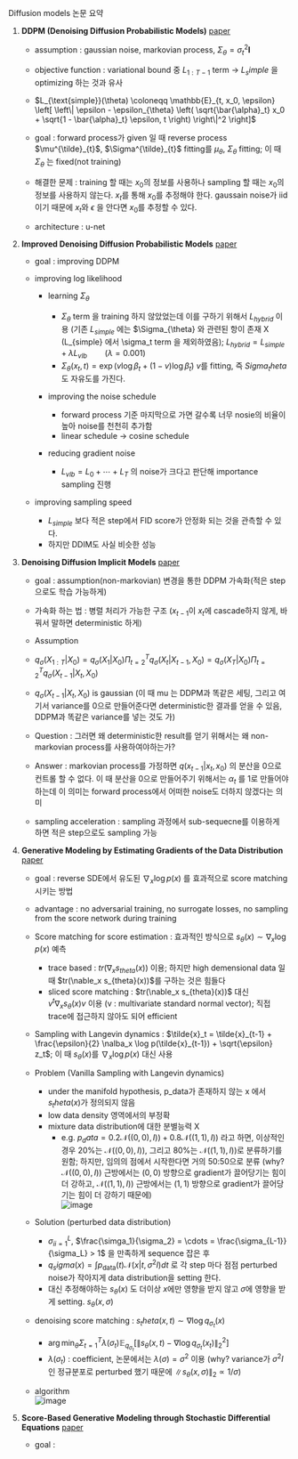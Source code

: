 Diffusion models 논문 요약

1. **DDPM (Denoising Diffusion Probabilistic Models)**   [paper](https://arxiv.org/abs/2006.11239)  
   - assumption : gaussian noise, markovian process, $\Sigma_{\theta} = \sigma_t^2 \mathbf{I}$  
   - objective function : variational bound 중 $L_{1:T-1}$ term -> $L_simple$ 을 optimizing 하는 것과 유사
   - $L_{\text{simple}}(\theta) \coloneqq \mathbb{E}_{t, x_0, \epsilon} \left[ \left\| \epsilon - \epsilon_{\theta} \left( \sqrt{\bar{\alpha}_t} x_0 + \sqrt{1 - \bar{\alpha}_t} \epsilon, t \right) \right\|^2 \right]$

   - goal : forward process가 given 일 때 reverse process $\mu^{\tilde}_{t}$, $\Sigma^{\tilde}_{t}$ fitting를 $\mu_{\theta}$, $\Sigma_{\theta}$ fitting; 이 때 $\Sigma_{\theta}$ 는 fixed(not training)
   - 해결한 문제 : training 할 때는 $x_0$의 정보를 사용하나 sampling 할 때는 $x_0$의 정보를 사용하지 않는다. $x_t$를 통해 $x_0$를 추정해야 한다. gaussain noise가 iid 이기 때문에 $x_t$와 $\epsilon$ 을 안다면 $x_0$를 추정할 수 있다.
   - architecture : u-net


2. **Improved Denoising Diffusion Probabilistic Models**   [paper](https://arxiv.org/abs/2102.09672)
   - goal : improving DDPM
   - improving log likelihood
      - learning $\Sigma_{\theta}$
         - $\Sigma_{\theta}$ term 을 training 하지 않았었는데 이를 구하기 위해서 $L_{hybrid}$ 이용 (기존 $L_{simple}$ 에는 $\Sigma_{\theta} 와 관련된 항이 존재 X (L_{simple} 에서 \sigma_t term 을 제외하였음); $L_{hybrid} = L_{simple} + \lambda L_{vlb} \qquad (\lambda = 0.001)$
         - $\Sigma_{\theta}(x_t, t) = \exp(v \log \beta_t + (1 - v) \log \tilde{\beta}_t)$
           $v$를 fitting, 즉 $Sigma_theta$도 자유도를 가진다.
   
      - improving the noise schedule
         - forward process 기준 마지막으로 가면 갈수록 너무 nosie의 비율이 높아 noise를 천천히 추가함
         - linear schedule -> cosine schedule
           
      - reducing gradient noise
         - $L_{vlb} = L_0 + \cdots + L_T$ 의 noise가 크다고 판단해 importance sampling 진행

   - improving sampling speed
      - $L_{simple}$ 보다 적은 step에서 FID score가 안정화 되는 것을 관측할 수 있다.
      - 하지만 DDIM도 사실 비슷한 성능

3. **Denoising Diffusion Implicit Models**   [paper](https://arxiv.org/abs/2010.02502)
   - goal : assumption(non-markovian) 변경을 통한 DDPM 가속화(적은 step으로도 학습 가능하게)
   - 가속화 하는 법 : 병렬 처리가 가능한 구조 ($x_{t-1}$이 $x_{t}$에 cascade하지 않게, 바꿔서 말하면 deterministic 하게)
   - Assumption
   - $q_{\sigma}(X_{1:T}|X_0) = q_{\sigma}(X_1|X_0) \Pi_{t=2}^{T} q_{\sigma} (X_{t}|X_{t-1}, X_0) = q_{\sigma} (X_T|X_0) \Pi_{t=2}^{T} q_{\sigma} (X_{t-1}|X_{t}, X_0)$
   - $q_{\sigma} (X_{t-1}|X_{t}, X_0)$ is gaussian (이 때 mu 는 DDPM과 똑같은 세팅, 그리고 여기서 variance를 0으로 만들어준다면 deterministic한 결과를 얻을 수 있음, DDPM과 똑같은 variance를 넣는 것도 가)

   - Question : 그러면 왜 deterministic한 result를 얻기 위해서는 왜 non-markovian process를 사용하여야하는가?
   - Answer : markovian process를 가정하면 $q(x_{t-1}|x_t, x_0)$ 의 분산을 0으로 컨트롤 할 수 없다. 이 때 분산을 0으로 만들어주기 위해서는 $\alpha_t$ 를 1로 만들어야하는데 이 의미는 forward process에서 어떠한 noise도 더하지 않겠다는 의미

   - sampling acceleration : sampling 과정에서 sub-sequecne를 이용하게 하면 적은 step으로도 sampling 가능


4. **Generative Modeling by Estimating Gradients of the Data Distribution**   [paper](https://arxiv.org/abs/1907.05600)
   - goal : reverse SDE에서 유도된 $\nabla_x \log p(x)$ 를 효과적으로 score matching 시키는 방법
   - advantage : no adversarial training, no surrogate losses, no sampling from the score network during training
   - Score matching for score estimation : 효과적인 방식으로 $s_{\theta}(x) \sim \nabla_x \log p(x)$ 예측
      - trace based : $tr(\nabla_x s_{theta}(x))$ 이용; 하지만 high demensional data 일 때 $tr(\nable_x s_{theta}(x))$를 구하는 것은 힘들다
      - sliced score matching : $tr(\nable_x s_{theta}(x))$ 대신 $v^t \nabla_x s_{\theta}(x) v$ 이용 (v : multivariate standard normal vector); 직접 trace에 접근하지 않아도 되어 efficient

   - Sampling with Langevin dynamics : $\tilde{x}_t = \tilde{x}_{t-1} + \frac{\epsilon}{2} \nalba_x \log p(\tilde{x}_{t-1}) + \sqrt{\epsilon} z_t$; 이 때 $s_{\theta} (x)$를 $\nabla_x \log p(x)$ 대신 사용

   - Problem (Vanilla Sampling with Langevin dynamics)
      - under the manifold hypothesis, p_data가 존재하지 않는 x 에서 $s_theta(x)$가 정의되지 않음
      - low data density 영역에서의 부정확
      - mixture data distribution에 대한 분별능력 X
         - e.g. $p_data = 0.2 \mathcal{N} ((0,0), I)) + 0.8  \mathcal{N} ((1,1), I))$ 라고 하면, 이상적인 경우 20%는 $\mathcal{N} ((0,0), I))$, 그리고 80%는 $\mathcal{N} ((1,1), I))$로 분류하기를 원함; 하지만, 임의의 점에서 시작한다면 거의 50:50으로 분류 (why? $\mathcal{N} ((0,0), I))$ 근방에서는 $(0,0)$ 방향으로 gradient가 끌어당기는 힘이 더 강하고, $\mathcal{N} ((1,1), I))$ 근방에서는 $(1,1)$ 방향으로 gradient가 끌어당기는 힘이 더 강하기 때문에) <br />
           ![image](https://github.com/ddolmaeng/diffusion-paper-summary/assets/112860653/c5c1866d-8cf8-4332-b75d-67202758a27c)


   - Solution (perturbed data distribution)
      - ${\sigma_i}^{L}_{i=1}$, $\frac{\simga_1}{\sigma_2} = \cdots = \frac{\sigma_{L-1}}{\sigma_L} > 1$ 을 만족하게 sequence 잡은 후
      - $q_sigma(x) = \int p_{\text{data}}(t) \mathcal{N} (x | t, \sigma^2 I) dt$ 로 각 step 마다 점점 perturbed noise가 작아지게 data distribution을 setting 한다.
      - 대신 추정해야하는 $s_{\theta} (x)$ 도 더이상 $x$에만 영향을 받지 않고 $\sigma$에 영향을 받게 setting. $s_{\theta} (x, \sigma)$

   - denoising score matching : $s_theta(x,t) \sim \nabla \log q_{\sigma_t}(x)$
      - $\arg \min_{\theta} \Sigma_{t=1}^{T} \lambda(\sigma_t) \mathbb{E}_{q_{\sigma_t}} [\|s_{\theta}(x, t) - \nabla \log q_{\sigma_t} (x_t)\|_2^2]$
      - $\lambda(\sigma_t)$ : coefficient, 논문에서는 $\lambda(\sigma) = \sigma^2$ 이용 (why? variance가 $\sigma^2 I$인 정규분포로 perturbed 했기 때문에 $\|s_{\theta} (x, \sigma)\|_2 \propto 1/{\sigma}$)

   - algorithm <br />
     ![image](https://github.com/ddolmaeng/diffusion-paper-summary/assets/112860653/99cfb858-de57-464c-b165-861616a6170f)



7. **Score-Based Generative Modeling through Stochastic Differential Equations**   [paper](https://arxiv.org/abs/2011.13456)
   - goal : 













